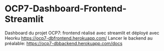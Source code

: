 # OCP7-Dashboard-Frontend-Streamlit
Dashboard du projet OCP7: frontend réalisé avec streamlit et déployé avec Heorku
https://ocp7-dbfrontend.herokuapp.com/
Lancer le backend au préalable: https://ocp7-dbbackend.herokuapp.com/docs
